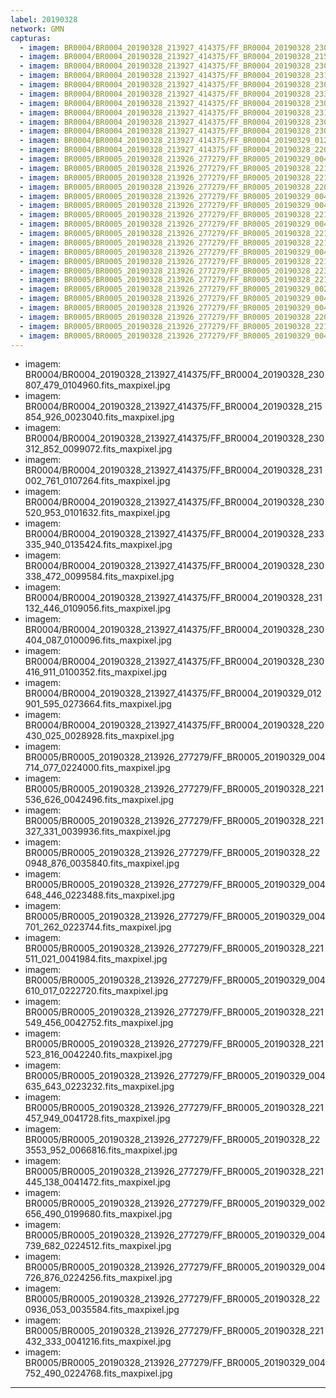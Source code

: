 ```yaml
---
label: 20190328
network: GMN
capturas:
  - imagem: BR0004/BR0004_20190328_213927_414375/FF_BR0004_20190328_230807_479_0104960.fits_maxpixel.jpg
  - imagem: BR0004/BR0004_20190328_213927_414375/FF_BR0004_20190328_215854_926_0023040.fits_maxpixel.jpg
  - imagem: BR0004/BR0004_20190328_213927_414375/FF_BR0004_20190328_230312_852_0099072.fits_maxpixel.jpg
  - imagem: BR0004/BR0004_20190328_213927_414375/FF_BR0004_20190328_231002_761_0107264.fits_maxpixel.jpg
  - imagem: BR0004/BR0004_20190328_213927_414375/FF_BR0004_20190328_230520_953_0101632.fits_maxpixel.jpg
  - imagem: BR0004/BR0004_20190328_213927_414375/FF_BR0004_20190328_233335_940_0135424.fits_maxpixel.jpg
  - imagem: BR0004/BR0004_20190328_213927_414375/FF_BR0004_20190328_230338_472_0099584.fits_maxpixel.jpg
  - imagem: BR0004/BR0004_20190328_213927_414375/FF_BR0004_20190328_231132_446_0109056.fits_maxpixel.jpg
  - imagem: BR0004/BR0004_20190328_213927_414375/FF_BR0004_20190328_230404_087_0100096.fits_maxpixel.jpg
  - imagem: BR0004/BR0004_20190328_213927_414375/FF_BR0004_20190328_230416_911_0100352.fits_maxpixel.jpg
  - imagem: BR0004/BR0004_20190328_213927_414375/FF_BR0004_20190329_012901_595_0273664.fits_maxpixel.jpg
  - imagem: BR0004/BR0004_20190328_213927_414375/FF_BR0004_20190328_220430_025_0028928.fits_maxpixel.jpg
  - imagem: BR0005/BR0005_20190328_213926_277279/FF_BR0005_20190329_004714_077_0224000.fits_maxpixel.jpg
  - imagem: BR0005/BR0005_20190328_213926_277279/FF_BR0005_20190328_221536_626_0042496.fits_maxpixel.jpg
  - imagem: BR0005/BR0005_20190328_213926_277279/FF_BR0005_20190328_221327_331_0039936.fits_maxpixel.jpg
  - imagem: BR0005/BR0005_20190328_213926_277279/FF_BR0005_20190328_220948_876_0035840.fits_maxpixel.jpg
  - imagem: BR0005/BR0005_20190328_213926_277279/FF_BR0005_20190329_004648_446_0223488.fits_maxpixel.jpg
  - imagem: BR0005/BR0005_20190328_213926_277279/FF_BR0005_20190329_004701_262_0223744.fits_maxpixel.jpg
  - imagem: BR0005/BR0005_20190328_213926_277279/FF_BR0005_20190328_221511_021_0041984.fits_maxpixel.jpg
  - imagem: BR0005/BR0005_20190328_213926_277279/FF_BR0005_20190329_004610_017_0222720.fits_maxpixel.jpg
  - imagem: BR0005/BR0005_20190328_213926_277279/FF_BR0005_20190328_221549_456_0042752.fits_maxpixel.jpg
  - imagem: BR0005/BR0005_20190328_213926_277279/FF_BR0005_20190328_221523_816_0042240.fits_maxpixel.jpg
  - imagem: BR0005/BR0005_20190328_213926_277279/FF_BR0005_20190329_004635_643_0223232.fits_maxpixel.jpg
  - imagem: BR0005/BR0005_20190328_213926_277279/FF_BR0005_20190328_221457_949_0041728.fits_maxpixel.jpg
  - imagem: BR0005/BR0005_20190328_213926_277279/FF_BR0005_20190328_223553_952_0066816.fits_maxpixel.jpg
  - imagem: BR0005/BR0005_20190328_213926_277279/FF_BR0005_20190328_221445_138_0041472.fits_maxpixel.jpg
  - imagem: BR0005/BR0005_20190328_213926_277279/FF_BR0005_20190329_002656_490_0199680.fits_maxpixel.jpg
  - imagem: BR0005/BR0005_20190328_213926_277279/FF_BR0005_20190329_004739_682_0224512.fits_maxpixel.jpg
  - imagem: BR0005/BR0005_20190328_213926_277279/FF_BR0005_20190329_004726_876_0224256.fits_maxpixel.jpg
  - imagem: BR0005/BR0005_20190328_213926_277279/FF_BR0005_20190328_220936_053_0035584.fits_maxpixel.jpg
  - imagem: BR0005/BR0005_20190328_213926_277279/FF_BR0005_20190328_221432_333_0041216.fits_maxpixel.jpg
  - imagem: BR0005/BR0005_20190328_213926_277279/FF_BR0005_20190329_004752_490_0224768.fits_maxpixel.jpg
---
```

  - imagem: BR0004/BR0004_20190328_213927_414375/FF_BR0004_20190328_230807_479_0104960.fits_maxpixel.jpg
  - imagem: BR0004/BR0004_20190328_213927_414375/FF_BR0004_20190328_215854_926_0023040.fits_maxpixel.jpg
  - imagem: BR0004/BR0004_20190328_213927_414375/FF_BR0004_20190328_230312_852_0099072.fits_maxpixel.jpg
  - imagem: BR0004/BR0004_20190328_213927_414375/FF_BR0004_20190328_231002_761_0107264.fits_maxpixel.jpg
  - imagem: BR0004/BR0004_20190328_213927_414375/FF_BR0004_20190328_230520_953_0101632.fits_maxpixel.jpg
  - imagem: BR0004/BR0004_20190328_213927_414375/FF_BR0004_20190328_233335_940_0135424.fits_maxpixel.jpg
  - imagem: BR0004/BR0004_20190328_213927_414375/FF_BR0004_20190328_230338_472_0099584.fits_maxpixel.jpg
  - imagem: BR0004/BR0004_20190328_213927_414375/FF_BR0004_20190328_231132_446_0109056.fits_maxpixel.jpg
  - imagem: BR0004/BR0004_20190328_213927_414375/FF_BR0004_20190328_230404_087_0100096.fits_maxpixel.jpg
  - imagem: BR0004/BR0004_20190328_213927_414375/FF_BR0004_20190328_230416_911_0100352.fits_maxpixel.jpg
  - imagem: BR0004/BR0004_20190328_213927_414375/FF_BR0004_20190329_012901_595_0273664.fits_maxpixel.jpg
  - imagem: BR0004/BR0004_20190328_213927_414375/FF_BR0004_20190328_220430_025_0028928.fits_maxpixel.jpg
  - imagem: BR0005/BR0005_20190328_213926_277279/FF_BR0005_20190329_004714_077_0224000.fits_maxpixel.jpg
  - imagem: BR0005/BR0005_20190328_213926_277279/FF_BR0005_20190328_221536_626_0042496.fits_maxpixel.jpg
  - imagem: BR0005/BR0005_20190328_213926_277279/FF_BR0005_20190328_221327_331_0039936.fits_maxpixel.jpg
  - imagem: BR0005/BR0005_20190328_213926_277279/FF_BR0005_20190328_220948_876_0035840.fits_maxpixel.jpg
  - imagem: BR0005/BR0005_20190328_213926_277279/FF_BR0005_20190329_004648_446_0223488.fits_maxpixel.jpg
  - imagem: BR0005/BR0005_20190328_213926_277279/FF_BR0005_20190329_004701_262_0223744.fits_maxpixel.jpg
  - imagem: BR0005/BR0005_20190328_213926_277279/FF_BR0005_20190328_221511_021_0041984.fits_maxpixel.jpg
  - imagem: BR0005/BR0005_20190328_213926_277279/FF_BR0005_20190329_004610_017_0222720.fits_maxpixel.jpg
  - imagem: BR0005/BR0005_20190328_213926_277279/FF_BR0005_20190328_221549_456_0042752.fits_maxpixel.jpg
  - imagem: BR0005/BR0005_20190328_213926_277279/FF_BR0005_20190328_221523_816_0042240.fits_maxpixel.jpg
  - imagem: BR0005/BR0005_20190328_213926_277279/FF_BR0005_20190329_004635_643_0223232.fits_maxpixel.jpg
  - imagem: BR0005/BR0005_20190328_213926_277279/FF_BR0005_20190328_221457_949_0041728.fits_maxpixel.jpg
  - imagem: BR0005/BR0005_20190328_213926_277279/FF_BR0005_20190328_223553_952_0066816.fits_maxpixel.jpg
  - imagem: BR0005/BR0005_20190328_213926_277279/FF_BR0005_20190328_221445_138_0041472.fits_maxpixel.jpg
  - imagem: BR0005/BR0005_20190328_213926_277279/FF_BR0005_20190329_002656_490_0199680.fits_maxpixel.jpg
  - imagem: BR0005/BR0005_20190328_213926_277279/FF_BR0005_20190329_004739_682_0224512.fits_maxpixel.jpg
  - imagem: BR0005/BR0005_20190328_213926_277279/FF_BR0005_20190329_004726_876_0224256.fits_maxpixel.jpg
  - imagem: BR0005/BR0005_20190328_213926_277279/FF_BR0005_20190328_220936_053_0035584.fits_maxpixel.jpg
  - imagem: BR0005/BR0005_20190328_213926_277279/FF_BR0005_20190328_221432_333_0041216.fits_maxpixel.jpg
  - imagem: BR0005/BR0005_20190328_213926_277279/FF_BR0005_20190329_004752_490_0224768.fits_maxpixel.jpg
---
